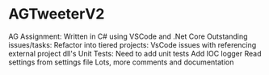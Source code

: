 # AGTweeterV2
AG Assignment:
Written in C# using VSCode and .Net Core
Outstanding issues/tasks:
  Refactor into tiered projects: VsCode issues with referencing external project dll's
  Unit Tests: Need to add unit tests
  Add IOC logger
  Read settings from settings file
  Lots, more comments and documentation
